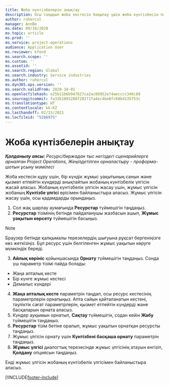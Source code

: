 ```yaml
---
title: Жоба күнтізбелерін анықтау
description: Осы тақырып жоба кестесін бақылау үшін жоба күнтізбесін пайдалану туралы ақпаратты ұсынады.
author: ruhercul
manager: AnnBe
ms.date: 09/18/2020
ms.topic: article
ms.prod: ''
ms.service: project-operations
audience: Application User
ms.reviewer: kfend
ms.search.scope: ''
ms.custom: ''
ms.assetid: ''
ms.search.region: Global
ms.search.industry: Service industries
ms.author: ruhercul
ms.dyn365.ops.version: ''
ms.search.validFrom: 2020-10-01
ms.openlocfilehash: e25b11b6b947627ca2ac88952e74aecccc346c89
ms.sourcegitcommit: fa32b1893286f20271fa4ec4be8fc68bd135f53c
ms.translationtype: HT
ms.contentlocale: kk-KZ
ms.lasthandoff: 02/15/2021
ms.locfileid: "5286975"
---
```

# <a name="define-project-calendars"></a>Жоба күнтізбелерін анықтау

_**Қолданылу аясы:** Ресурс/биржадан тыс негіздегі сценарийлерге арналған Project Operations, Жеңілдетілген орналастыру - проформа-шотын ұсыну мәмілесі_

Жоба кестесін құру үшін, бір күндік жұмыс уақытының санын және қызмет етпейтін күндерді анықтайтын жобаның күнтізбелік үлгісін жасай аласыз. Жобаның күнтізбелік үлгісін жасау үшін, жұмыс үлгісін жобаның **Күнтізбе үлгісі** өрісімен байланыстыра аласыз. Жұмыс үлгісін жасау үшін, осы қадамдарды орындаңыз.

1. Сол жақ шарлау аумағында **Ресурстар** түймешігін таңдаңыз. 
2. **Ресурстар** тізімінің бетінде пайдаланушы жазбасын ашып, **Жұмыс уақытын көрсету** түймешігін басыңыз.

  > [!NOTE]
  > Браузер бетінде қалқымалы терезелердің шығуына рұқсат бергеніңізге көз жеткізіңіз. Бұл ресурс үшін белгіленген жұмыс уақытын көруге мүмкіндік береді.
  
3. **Айлық көрініс** қойыншасында **Орнату** түймешігін таңдаңыз. Сонда үш параметр тізімі пайда болады: 

  - Жаңа апталық кесте
  - Бір күнге жұмыс кестесі
  - Демалыс күндері

4. **Жаңа апталық кесте** параметрін таңдап, осы ресурс кестесінің параметрлерін орнатыңыз. Апта сайын қайталанатын кестені, тәуліктік сағат параметрлерін, қызмет етпейтін күндерді және басқаларын орната аласыз.
5. Күндер ауқымын орнатып, **Сақтау** түймешігін, содан кейін **Жабу** түймешігін таңдаңыз. 
6. **Ресурстар** тізім бетіне оралып, жұмыс уақытын орнатқан ресурсты таңдаңыз. 
7. Жұмыс үлгісін орнату үшін **Күнтізбені басқаша орнату** параметрін таңдаңыз. 
8. **Жұмыс үлгісі** диалогтық терезесінде жұмыс үлгісінің атауын енгізіп, **Қолдану** опциясын таңдаңыз. 

Енді жұмыс үлгісін жобаның күнтізбелік үлгісімен байланыстыра аласыз.


[!INCLUDE[footer-include](../includes/footer-banner.md)]